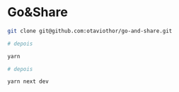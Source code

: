 # Go&Share

```bash
git clone git@github.com:otaviothor/go-and-share.git

# depois

yarn

# depois

yarn next dev
```
